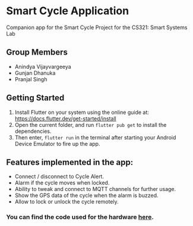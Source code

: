 # Smart Cycle Application

Companion app for the Smart Cycle Project for the CS321: Smart Systems Lab

## Group Members

- Anindya Vijayvargeeya
- Gunjan Dhanuka
- Pranjal Singh

## Getting Started

1. Install Flutter on your system using the online guide at: https://docs.flutter.dev/get-started/install
2. Open the current folder, and run `flutter pub get` to install the dependencies.
3. Then enter, `flutter run` in the terminal after starting your Android Device Emulator to fire up the app.

## Features implemented in the app:

- Connect / disconnect to Cycle Alert.
- Alarm if the cycle moves when locked.
- Ability to tweak and connect to MQTT channels for further usage.
- Show the GPS data of the cycle when the alarm is buzzed.
- Allow to lock or unlock the cycle remotely.

### You can find the code used for the hardware [here](https://github.com/Fronsto/Smart_Cycle).
